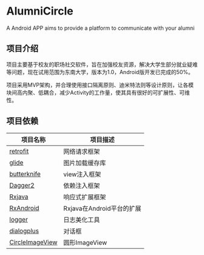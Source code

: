 # **AlumniCircle** #
A Android APP aims to provide a platform to communicate with your alumni

## **项目介绍** ##
项目主要基于校友的职场社交软件，旨在加强校友资源，解决大学生部分就业疑难等问题，现在试用范围为东南大学，版本为1.0，Android版开发已完成的50%。

项目采用MVP架构，并合理使用接口隔离原则、迪米特法则等设计原则，让各模块间高内聚、低耦合，减少Activity的工作量，使其具有很好的可扩展性、可维性。

## 项目依赖 ##

项目名称 | 项目描述
-------|-------
[retrofit][5]|网络请求框架
[glide][15]|图片加载缓存库
[butterknife][2]|view注入框架
[Dagger2][1]|依赖注入框架
[Rxjava][3]|响应式扩展框架
[RxAndroid][4]|Rxjava在Android平台的扩展
[logger][6]|日志美化工具
[dialogplus][10]|对话框
[CircleImageView][14]|圆形ImageView

[1]:https://github.com/google/dagger
[2]:https://github.com/JakeWharton/butterknife
[3]:https://github.com/ReactiveX/RxJava
[4]:https://github.com/ReactiveX/RxAndroid
[5]:https://github.com/square/retrofit
[6]:https://github.com/orhanobut/logger
[10]:https://github.com/orhanobut/dialogplus
[14]:https://github.com/hdodenhof/CircleImageView
[15]:https://github.com/bumptech/glide